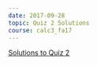 ```yaml
---
date: 2017-09-28
topic: Quiz 2 Solutions
course: calc3_fa17
---
```


[Solutions to Quiz 2](http://ckottke.ncf.edu/calc3/quiz2_solns.pdf)
